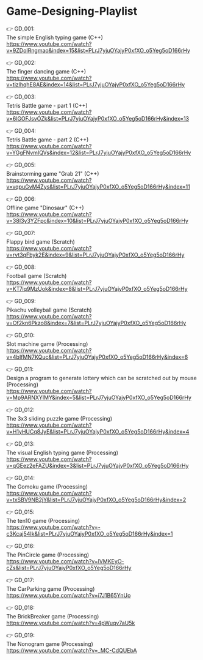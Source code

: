 # Game-Designing-Playlist

👉 GD_001: <br/>
The simple English typing game (C++) <br/>
https://www.youtube.com/watch?v=9ZDoIRngmao&index=15&list=PLrJ7yjuOYajyP0xfXO_o5Yeg5oD166rHy <br/>

👉 GD_002: <br/>
The finger dancing game (C++) <br/>
https://www.youtube.com/watch?v=tizlhqhE8AE&index=14&list=PLrJ7yjuOYajyP0xfXO_o5Yeg5oD166rHy <br/>

👉 GD_003: <br/>
Tetris Battle game - part 1 (C++) <br/>
https://www.youtube.com/watch?v=6lGOFJsvOZk&list=PLrJ7yjuOYajyP0xfXO_o5Yeg5oD166rHy&index=13 <br/>

👉 GD_004: <br/>
Tetris Battle game - part 2 (C++) <br/>
https://www.youtube.com/watch?v=YGgFNvmIQVs&index=12&list=PLrJ7yjuOYajyP0xfXO_o5Yeg5oD166rHy <br/>

👉 GD_005: <br/>
Brainstorming game "Grab 21" (C++) <br/>
https://www.youtube.com/watch?v=vqpuGvM4Zys&list=PLrJ7yjuOYajyP0xfXO_o5Yeg5oD166rHy&index=11 <br/>

👉 GD_006: <br/>
Offline game "Dinosaur" (C++) <br/>
https://www.youtube.com/watch?v=38I3y3YZFpc&index=10&list=PLrJ7yjuOYajyP0xfXO_o5Yeg5oD166rHy <br/>

👉 GD_007: <br/>
Flappy bird game (Scratch) <br/>
https://www.youtube.com/watch?v=rvt3qFbyk2E&index=9&list=PLrJ7yjuOYajyP0xfXO_o5Yeg5oD166rHy <br/>

👉 GD_008: <br/>
Football game (Scratch) <br/>
https://www.youtube.com/watch?v=KT7iq9MzUok&index=8&list=PLrJ7yjuOYajyP0xfXO_o5Yeg5oD166rHy <br/>

👉 GD_009: <br/>
Pikachu volleyball game (Scratch) <br/>
https://www.youtube.com/watch?v=Of2kn6Pkzo8&index=7&list=PLrJ7yjuOYajyP0xfXO_o5Yeg5oD166rHy <br/>
 
👉 GD_010: <br/>
Slot machine game (Processing) <br/>
https://www.youtube.com/watch?v=4bIfMN7KQuc&list=PLrJ7yjuOYajyP0xfXO_o5Yeg5oD166rHy&index=6 <br/>

👉 GD_011: <br/>
Design a program to generate lottery which can be scratched out by mouse (Processing) <br/>
https://www.youtube.com/watch?v=Mp9ARNXYIMY&index=5&list=PLrJ7yjuOYajyP0xfXO_o5Yeg5oD166rHy <br/>

👉 GD_012: <br/>
The 3x3 sliding puzzle game (Processing) <br/>
https://www.youtube.com/watch?v=H1yHUCq8JyE&list=PLrJ7yjuOYajyP0xfXO_o5Yeg5oD166rHy&index=4 <br/>

👉 GD_013: <br/>
The visual English typing game (Processing) <br/>
https://www.youtube.com/watch?v=qGEez2eFAZU&index=3&list=PLrJ7yjuOYajyP0xfXO_o5Yeg5oD166rHy <br/>

👉 GD_014: <br/>
The Gomoku game (Processing) <br/>
https://www.youtube.com/watch?v=txSBV9NB2jY&list=PLrJ7yjuOYajyP0xfXO_o5Yeg5oD166rHy&index=2 <br/>

👉 GD_015: <br/>
The ten10 game (Processing) <br/>
https://www.youtube.com/watch?v=-c3Kcaj54Ik&list=PLrJ7yjuOYajyP0xfXO_o5Yeg5oD166rHy&index=1 <br/>

👉 GD_016: <br/>
The PinCircle game (Processing) <br/>
https://www.youtube.com/watch?v=lVMKEyO-cZs&list=PLrJ7yjuOYajyP0xfXO_o5Yeg5oD166rHy <br/>

👉 GD_017: <br/>
The CarParking game (Processing) <br/>
https://www.youtube.com/watch?v=i7J1B65YnUo <br/>

👉 GD_018: <br/>
The BrickBreaker game (Processing) <br/>
https://www.youtube.com/watch?v=4pWuqv7aU5k <br/>

👉 GD_019: <br/>
The Nonogram game (Processing) <br/>
https://www.youtube.com/watch?v=_MC-CdQUEbA <br/>

